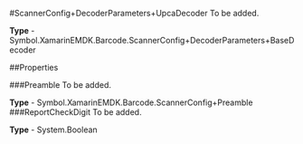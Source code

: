 #ScannerConfig+DecoderParameters+UpcaDecoder
To be added.

**Type** - Symbol.XamarinEMDK.Barcode.ScannerConfig+DecoderParameters+BaseDecoder

##Properties

###Preamble
To be added.

**Type** - Symbol.XamarinEMDK.Barcode.ScannerConfig+Preamble
###ReportCheckDigit
To be added.

**Type** - System.Boolean


